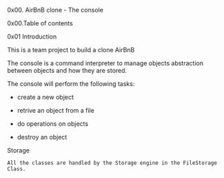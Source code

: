 0x00. AirBnB clone - The console

0x00.Table of contents

0x01 Introduction

This is a team project to build a clone AirBnB

The console is a command interpreter to manage objects abstraction between objects and how they are stored.

The console will perform the following tasks:

- create a new object

- retrive an object from a file

- do operations on objects

- destroy an object

Storage

    All the classes are handled by the Storage engine in the FileStorage Class.

